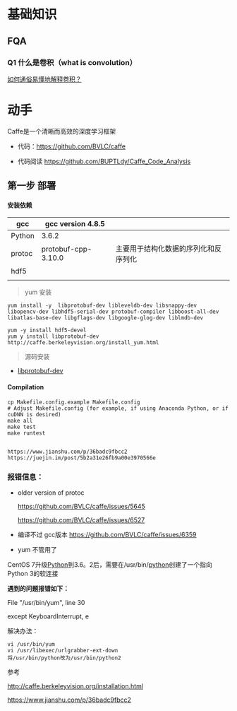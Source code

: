 # 基础知识

## FQA

### Q1  什么是卷积（what is convolution）

[如何通俗易懂地解释卷积？](https://www.zhihu.com/question/22298352)





# 动手

 Caffe是一个清晰而高效的深度学习框架 

- 代码：https://github.com/BVLC/caffe

- 代码阅读 https://github.com/BUPTLdy/Caffe_Code_Analysis 

## 第一步 部署

#### 安装依赖 

| gcc    | gcc version 4.8.5   |                                      |
| ------ | ------------------- | ------------------------------------ |
| Python | 3.6.2               |                                      |
| protoc | protobuf-cpp-3.10.0 | 主要用于结构化数据的序列化和反序列化 |
| hdf5   |                     |                                      |
|        |                     |                                      |



> yum 安装



~~~shell
yum install -y  libprotobuf-dev libleveldb-dev libsnappy-dev libopencv-dev libhdf5-serial-dev protobuf-compiler libboost-all-dev libatlas-base-dev libgflags-dev libgoogle-glog-dev liblmdb-dev

yum -y install hdf5-devel
yum y install libprotobuf-dev
http://caffe.berkeleyvision.org/install_yum.html
~~~

> 源码安装

- [libprotobuf-dev](https://github.com/protocolbuffers/protobuf/releases/tag/v3.10.0)





#### Compilation

```
cp Makefile.config.example Makefile.config
# Adjust Makefile.config (for example, if using Anaconda Python, or if cuDNN is desired)
make all
make test
make runtest


https://www.jianshu.com/p/36badc9fbcc2
https://juejin.im/post/5b2a31e26fb9a00e3970566e
```



### 报错信息：

- older version of protoc

    https://github.com/BVLC/caffe/issues/5645 

   https://github.com/BVLC/caffe/issues/6527 

- 编译不过 gcc版本  https://github.com/BVLC/caffe/issues/6359 



- yum 不管用了

 CentOS 7升级[Python](http://lib.csdn.net/base/python)到3.6。2后，需要在/usr/bin/[python](http://lib.csdn.net/base/python)创建了一个指向Python 3的软连接 

**遇到的问题报错如下：**

File "/usr/bin/yum", line 30

  except KeyboardInterrupt, e

解决办法：

~~~shell
vi /usr/bin/yum 
vi /usr/libexec/urlgrabber-ext-down
将/usr/bin/python改为/usr/bin/python2
~~~





参考

 http://caffe.berkeleyvision.org/installation.html 

 https://www.jianshu.com/p/36badc9fbcc2 

